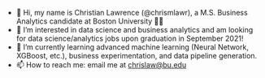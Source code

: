 * 👋  Hi, my name is Christian Lawrence (@chrismlawr), a M.S. Business Analytics candidate at Boston University 👨‍🎓
* 👀  I’m interested in data science and business analytics and am looking for data science/analytics jobs upon graduation in September 2021!
* 🌱  I’m currently learning advanced machine learning (Neural Network, XGBoost, etc.), business experimentation, and data pipeline generation.
* 📫  How to reach me: email me at chrislaw@bu.edu

<!---
chrismlawr/chrismlawr is a ✨ special ✨ repository because its `README.md` (this file) appears on your GitHub profile.
You can click the Preview link to take a look at your changes.
--->
